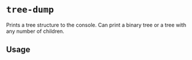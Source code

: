 # `tree-dump`

Prints a tree structure to the console. Can print a binary tree or a tree with any number of children.

## Usage


